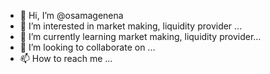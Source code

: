 - 👋 Hi, I’m @osamagenena
- 👀 I’m interested in market making, liquidity provider ...
- 🌱 I’m currently learning market making, liquidity provider...
- 💞️ I’m looking to collaborate on ...
- 📫 How to reach me ...

<!---
osamagenena/osamagenena is a ✨ special ✨ repository because its `README.md` (this file) appears on your GitHub profile.
You can click the Preview link to take a look at your changes.
--->
